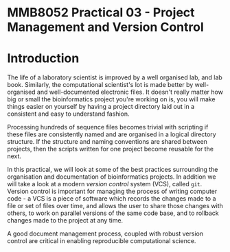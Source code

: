# MMB8052 Practical 03 - Project Management and Version Control

# Introduction

The life of a laboratory scientist is improved by a well organised lab, and lab book. Similarly, the computational scientist's lot is made better by well-organised and well-documented electronic files. It doesn't really matter how big or small the bioinformatics project you're working on is, you will make things easier on yourself by having a project directory laid out in a consistent and easy to understand fashion.

Processing hundreds of sequence files becomes trivial with scripting if these files are consistently named and are organised in a logical directory structure. If the structure and naming conventions are shared between projects, then the scripts written for one project become reusable for the next.

In this practical, we will look at some of the best practices surrounding the organisation and documentation of bioinformatics projects. In addition we will take a look at a modern _version control_ system (VCS), called `git`. Version control is important for managing the process of writing computer code - a VCS is a piece of software which records the changes made to a file or set of files over time, and allows the user to share those changes with others, to work on parallel versions of the same code base, and to rollback changes made to the project at any time.

A good document management process, coupled with robust version control are critical in enabling reproducible computational science. 
